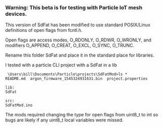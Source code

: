 ### Warning: This beta is for testing with Particle IoT mesh devices.

This version of SdFat has been modified to use standard POSIX/Linux 
definitions of open flags from fcntl.h.

Open flags are access modes, O_RDONLY, O_RDWR, O_WRONLY, and modifiers
O_APPEND, O_CREAT, O_EXCL, O_SYNC, O_TRUNC.

Rename this folder SdFat and place it in the standard place for libraries.

I tested with a particle CLI project with a SdFat in a lib

```
 \Users\bill\Documents\Particle\projects\SdFatMod>ls *
README.md  argon_firmware_1545324931631.bin  project.properties

lib:
SdFat

src:
SdFatMod.ino
```

The mods required changing the type for open flags from uint8_t to int so
bugs are likely if any uint8_t local variables were missed.


